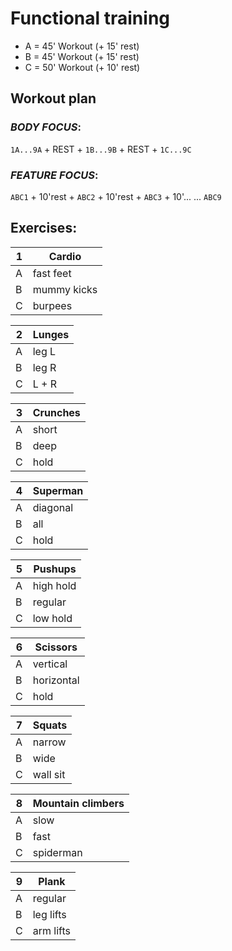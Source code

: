 # Functional training

- A = 45' Workout (+ 15' rest)
- B = 45' Workout (+ 15' rest)
- C = 50' Workout (+ 10' rest)

## Workout plan 

### *BODY FOCUS*:
`1A...9A` + REST + `1B...9B` + REST + `1C...9C`

### *FEATURE FOCUS*:
`ABC1` + 10'rest + `ABC2` + 10'rest + `ABC3` + 10'... ... `ABC9`

## Exercises:

| 1   | Cardio      |
| --- | ----------- |
| A   | fast feet   |
| B   | mummy kicks |
| C   | burpees     |

| 2   | Lunges |
| --- | ------ |
| A   | leg L  |
| B   | leg R  |
| C   | L + R  |

| 3   | Crunches |
| --- | -------- |
| A   | short    |
| B   | deep     |
| C   | hold     |

| 4   | Superman |
| --- | -------- |
| A   | diagonal |
| B   | all      |
| C   | hold     |

| 5   | Pushups   |
| --- | --------- |
| A   | high hold |
| B   | regular   |
| C   | low hold  |

| 6   | Scissors   |
| --- | ---------- |
| A   | vertical   |
| B   | horizontal |
| C   | hold       |

| 7   | Squats   |
| --- | -------- |
| A   | narrow   |
| B   | wide     |
| C   | wall sit |

| 8   | Mountain climbers |
| --- | ----------------- |
| A   | slow              |
| B   | fast              |
| C   | spiderman         |

| 9   | Plank     |
| --- | --------- |
| A   | regular   |
| B   | leg lifts |
| C   | arm lifts |
